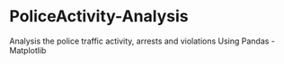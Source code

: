 # PoliceActivity-Analysis
Analysis the police traffic activity, arrests and violations
Using Pandas - Matplotlib
